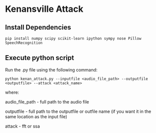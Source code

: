 # Kenansville Attack

## Install Dependencies

`pip install numpy scipy scikit-learn ipython sympy nose Pillow SpeechRecognition`

## Execute python script

Run the .py file using the following command:

`python kenan_attack.py --inputfile <audio_file_path> --outputfile <outputfile> --attack <attack_name>`

where:
<p>audio_file_path - full path to the audio file <br>
<p>outputfile - full path to the outputfile or outfile name (if you want it in the same location as the input file) <br>
<p>attack - fft or ssa <br>



